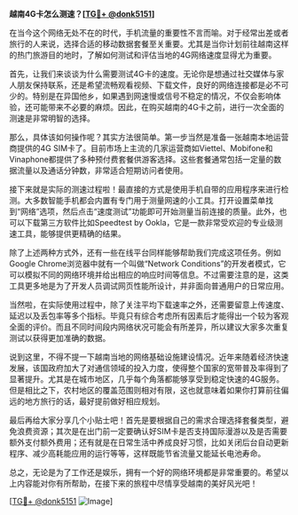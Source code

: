 **越南4G卡怎么测速？[[TG💪+ @donk5151](https://t.me/s/donk5151)]**

在当今这个网络无处不在的时代，手机流量的重要性不言而喻。对于经常出差或者旅行的人来说，选择合适的移动数据套餐至关重要。尤其是当你计划前往越南这样的热门旅游目的地时，了解如何测试和评估当地的4G网络速度显得尤为重要。

首先，让我们来谈谈为什么需要测试4G卡的速度。无论你是想通过社交媒体与家人朋友保持联系，还是希望流畅观看视频、下载文件，良好的网络连接都是必不可少的。特别是在异国他乡，如果遇到网速慢或信号不稳定的情况，不仅会影响体验，还可能带来不必要的麻烦。因此，在购买越南的4G卡之前，进行一次全面的测速是非常明智的选择。

那么，具体该如何操作呢？其实方法很简单。第一步当然是准备一张越南本地运营商提供的4G SIM卡了。目前市场上主流的几家运营商如Viettel、Mobifone和Vinaphone都提供了多种预付费套餐供游客选择。这些套餐通常包括一定量的数据流量以及通话分钟数，非常适合短期访问者使用。

接下来就是实际的测速过程啦！最直接的方式是使用手机自带的应用程序来进行检测。大多数智能手机都会内置有专门用于测量网速的小工具。打开设置菜单找到“网络”选项，然后点击“速度测试”功能即可开始测量当前连接的质量。此外，也可以下载第三方软件比如Speedtest by Ookla，它是一款非常受欢迎的专业级测速工具，能够提供更精确的结果。

除了上述两种方式外，还有一些在线平台同样能够帮助我们完成这项任务。例如Google Chrome浏览器中就有一个叫做“Network Conditions”的开发者模式，它可以模拟不同的网络环境并给出相应的响应时间等信息。不过需要注意的是，这类工具更多地是为了开发人员调试网页性能所设计，并非面向普通用户的日常应用。

当然啦，在实际使用过程中，除了关注平均下载速率之外，还需要留意上传速度、延迟以及丢包率等多个指标。毕竟只有综合考虑所有因素后才能得出一个较为客观全面的评价。而且不同时间段内网络状况可能会有所差异，所以建议大家多次重复测试以获得更加准确的数据。

说到这里，不得不提一下越南当地的网络基础设施建设情况。近年来随着经济快速发展，该国政府加大了对通信领域的投入力度，使得整个国家的宽带普及率得到了显著提升。尤其是在城市地区，几乎每个角落都能够享受到稳定快速的4G服务。但是相比之下，农村地区的覆盖范围则相对有限，这也就意味着如果你打算前往偏远的地方旅行的话，最好提前做好相应规划。

最后再给大家分享几个小贴士吧！首先是要根据自己的需求合理选择套餐类型，避免浪费资源；其次是在出门前一定要确认好SIM卡是否支持国际漫游以及是否需要额外支付额外费用；还有就是在日常生活中养成良好习惯，比如关闭后台自动更新程序、减少高耗能应用的运行等等，这样既能节省流量又能延长电池寿命。

总之，无论是为了工作还是娱乐，拥有一个好的网络环境都是非常重要的。希望以上内容能对你有所帮助，在接下来的旅程中尽情享受越南的美好风光吧！

[[TG💪+ @donk5151](https://t.me/s/donk5151) ![Image](https://i.postimg.cc/rwNCRYN7/Snipaste-2025-04-30-17-27-05.png)]